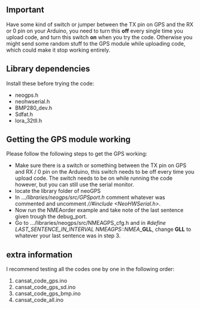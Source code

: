 ## Important

Have some kind of switch or jumper between the TX pin on GPS and the RX or 0 pin on your Arduino, you need to turn this **off** every single time you upload code, and turn this switch **on** when you try the code. Otherwise you might send some random stuff to the GPS module while uploading code, which could make it stop working entirely.

## Library dependencies

Install these before trying the code:
- neogps.h
- neohwserial.h
- BMP280_dev.h
- Sdfat.h
- lora_32tll.h

## Getting the GPS module working

Please follow the following steps to get the GPS working:

- Make sure there is a switch or something between the TX pin on GPS and RX / 0 pin on the Arduino, this switch needs to be off every time you upload code. The switch needs to be on while running the code however, but you can still use the serial monitor.
- locate the library folder of neoGPS
- In ._../libraries/neogps/src/GPSport.h_ comment whatever was commented and uncomment _//#include <NeoHWSerial.h>_.
- Now run the NMEAorder example and take note of the last sentence given trough the debug_port.
- Go to .../libraries/neogps/src/NMEAGPS_cfg.h and in _#define LAST_SENTENCE_IN_INTERVAL NMEAGPS::NMEA__**GLL**, change **GLL** to whatever your last sentence was in step 3.

## extra information

I recommend testing all the codes one by one in the following order:

1. cansat_code_gps.ino
2. cansat_code_gps_sd.ino
3. cansat_code_gps_bmp.ino
4. cansat_code_all.ino

